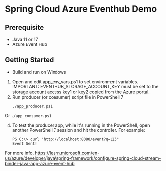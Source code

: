# Spring Cloud Azure Eventhub Demo 

## Prerequisite
* Java 11 or 17
* Azure Event Hub 


## Getting Started

* Build and run on Windows
1. Open and edit app_env_vars.ps1 to set environment variables.
   IMPORTANT: EVENTHUB_STORAGE_ACCOUNT_KEY must be set to the storage account access key1 or key2 copied from the Azure portal.
3. Run producer (or consumer) script file in PowerShell 7
    ```
    ./app_producer.ps1
    ```
Or
    ```
    ./app_consumer.ps1
    ```

4. To test the producer app, while it's running in the PowerShell, open another PowerShell 7 session and hit the controller. For example:
    ```
    PS C:\> curl "http://localhost:8080/event?q=123"
    Event Sent!
    ```

For more info, https://learn.microsoft.com/en-us/azure/developer/java/spring-framework/configure-spring-cloud-stream-binder-java-app-azure-event-hub 
